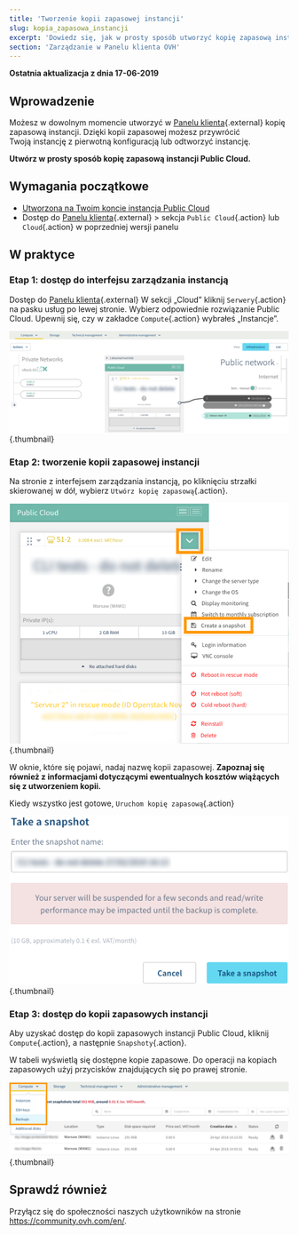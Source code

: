 ```yaml
---
title: 'Tworzenie kopii zapasowej instancji'
slug: kopia_zapasowa_instancji
excerpt: 'Dowiedz się, jak w prosty sposób utworzyć kopię zapasową instancji Public Cloud'
section: 'Zarządzanie w Panelu klienta OVH'
---
```


**Ostatnia aktualizacja z dnia 17-06-2019**

## Wprowadzenie

Możesz w dowolnym momencie utworzyć w [Panelu klienta](https://www.ovh.com/auth/?action=gotomanager){.external} kopię zapasową instancji. Dzięki kopii zapasowej możesz przywrócić Twoją instancję z pierwotną konfiguracją lub odtworzyć instancję.

**Utwórz w prosty sposób kopię zapasową instancji Public Cloud.**

## Wymagania początkowe

- [Utworzona na Twoim koncie instancja Public Cloud](../tworzenie_instancji_w_panelu_klienta_ovh/)
- Dostęp do [Panelu klienta](https://www.ovh.com/auth/?action=gotomanager){.external} > sekcja `Public Cloud`{.action} lub `Cloud`{.action} w poprzedniej wersji panelu

## W praktyce

### Etap 1: dostęp do interfejsu zarządzania instancją

Dostęp do [Panelu klienta](https://www.ovh.com/auth/?action=gotomanager){.external} W sekcji „Cloud” kliknij `Serwery`{.action} na pasku usług po lewej stronie. Wybierz odpowiednie rozwiązanie Public Cloud. Upewnij się, czy w zakładce `Compute`{.action} wybrałeś „Instancje”.

![public cloud](images/2803-2.png){.thumbnail}

### Etap 2: tworzenie kopii zapasowej instancji

Na stronie z interfejsem zarządzania instancją, po kliknięciu strzałki skierowanej w dół, wybierz `Utwórz kopię zapasową`{.action}.

![public cloud](images/2803-3.png){.thumbnail}

W oknie, które się pojawi, nadaj nazwę kopii zapasowej. **Zapoznaj się również z informacjami dotyczącymi ewentualnych kosztów wiążących się z utworzeniem kopii.**

Kiedy wszystko jest gotowe, `Uruchom kopię zapasową`{.action}

![public cloud](images/2805-2.png){.thumbnail}

### Etap 3: dostęp do kopii zapasowych instancji

Aby uzyskać dostęp do kopii zapasowych instancji Public Cloud, kliknij `Compute`{.action}, a następnie `Snapshoty`{.action}.

W tabeli wyświetlą się dostępne kopie zapasowe. Do operacji na kopiach zapasowych użyj przycisków znajdujących się po prawej stronie.

![public cloud](images/2807-2.png){.thumbnail}

## Sprawdź również

Przyłącz się do społeczności naszych użytkowników na stronie <https://community.ovh.com/en/>.